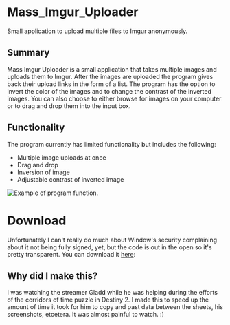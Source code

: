 # Mass_Imgur_Uploader
Small application to upload multiple files to Imgur anonymously.

## Summary
Mass Imgur Uploader is a small application that takes multiple images and uploads them to Imgur. After the images are uploaded the program gives back their upload links in the form of a list. The program has the option to invert the color of the images and to change the contrast of the inverted images. You can also choose to either browse for images on your computer or to drag and drop them into the input box.

## Functionality
The program currently has limited functionality but includes the following:

* Multiple image uploads at once
* Drag and drop
* Inversion of image
* Adjustable contrast of inverted image

![Example of program function.](https://i.imgur.com/Dym9rrd.jpg)

# Download
Unfortunately I can't really do much about Window's security complaining about it not being fully signed, yet, but the code is out in the open so it's pretty transparent. You can download it [here](https://github.com/XiiDraco/Mass_Imgur_Uploader/releases): 

## Why did I make this?
I was watching the streamer Gladd while he was helping during the efforts of the corridors of time puzzle in Destiny 2. I made this to speed up the amount of time it took for him to copy and past data between the sheets, his screenshots, etcetera. It was almost painful to watch. :)
